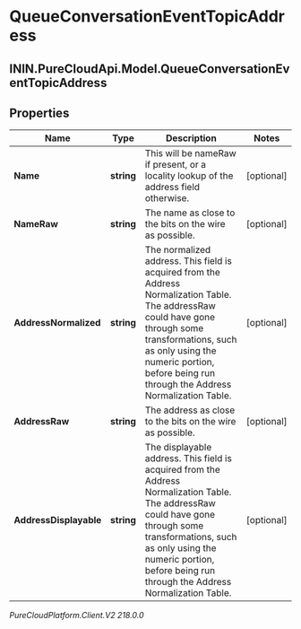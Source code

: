 # QueueConversationEventTopicAddress

## ININ.PureCloudApi.Model.QueueConversationEventTopicAddress

## Properties

|Name | Type | Description | Notes|
|------------ | ------------- | ------------- | -------------|
| **Name** | **string** | This will be nameRaw if present, or a locality lookup of the address field otherwise. | [optional] |
| **NameRaw** | **string** | The name as close to the bits on the wire as possible. | [optional] |
| **AddressNormalized** | **string** | The normalized address. This field is acquired from the Address Normalization Table.  The addressRaw could have gone through some transformations, such as only using the numeric portion, before being run through the Address Normalization Table. | [optional] |
| **AddressRaw** | **string** | The address as close to the bits on the wire as possible. | [optional] |
| **AddressDisplayable** | **string** | The displayable address. This field is acquired from the Address Normalization Table.  The addressRaw could have gone through some transformations, such as only using the numeric portion, before being run through the Address Normalization Table. | [optional] |



_PureCloudPlatform.Client.V2 218.0.0_
